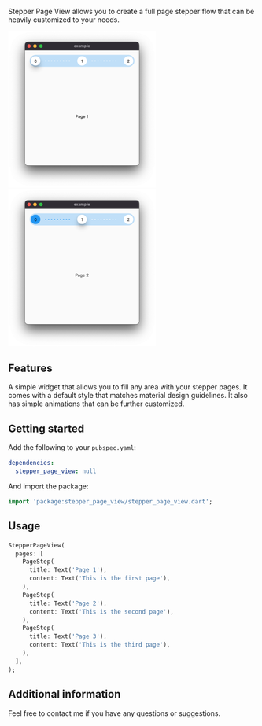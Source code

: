 Stepper Page View allows you to create a full page stepper flow that can be heavily customized to your needs.

<p float="left">
  <img src="https://github.com/Nolence/stepper_page_view/blob/main/screenshots/screenshot_0.png?raw=true" width="300" />
  <img src="https://github.com/Nolence/stepper_page_view/blob/main/screenshots/screenshot_1.png?raw=true" width="300" /> 
</p>

## Features

A simple widget that allows you to fill any area with your stepper pages. It comes with a default style that matches material design guidelines. It also has simple animations that can be further customized.

## Getting started

Add the following to your `pubspec.yaml`:

```yaml
dependencies:
  stepper_page_view: null
```

And import the package:

```dart
import 'package:stepper_page_view/stepper_page_view.dart';
```

## Usage

```dart
StepperPageView(
  pages: [
    PageStep(
      title: Text('Page 1'),
      content: Text('This is the first page'),
    ),
    PageStep(
      title: Text('Page 2'),
      content: Text('This is the second page'),
    ),
    PageStep(
      title: Text('Page 3'),
      content: Text('This is the third page'),
    ),
  ],
);
```

## Additional information

Feel free to contact me if you have any questions or suggestions.
